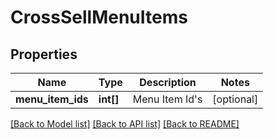 # CrossSellMenuItems

## Properties
Name | Type | Description | Notes
------------ | ------------- | ------------- | -------------
**menu_item_ids** | **int[]** | Menu Item Id&#39;s | [optional] 

[[Back to Model list]](../README.md#documentation-for-models) [[Back to API list]](../README.md#documentation-for-api-endpoints) [[Back to README]](../README.md)


